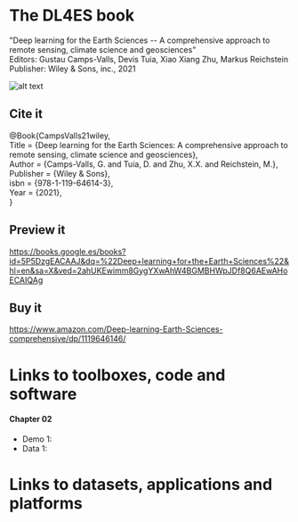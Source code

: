 # The DL4ES book

"Deep learning for the Earth Sciences -- A comprehensive approach to remote sensing, climate science and geosciences"<br>
Editors: Gustau Camps-Valls, Devis Tuia, Xiao Xiang Zhu, Markus Reichstein<br>
Publisher: Wiley & Sons, inc., 2021<br>

![alt text](https://i.gr-assets.com/images/S/compressed.photo.goodreads.com/books/1617079458l/57573449.jpg)

## Cite it

@Book{CampsValls21wiley,<br>
Title = {Deep learning for the Earth Sciences: A comprehensive approach to remote sensing, climate science and geosciences},<br>
Author = {Camps-Valls, G. and Tuia, D. and Zhu, X.X. and Reichstein, M.},<br>
Publisher = {Wiley \& Sons},<br>
isbn = {978-1-119-64614-3},<br>
Year = {2021},<br>
}<br>

## Preview it

https://books.google.es/books?id=5P5DzgEACAAJ&dq=%22Deep+learning+for+the+Earth+Sciences%22&hl=en&sa=X&ved=2ahUKEwimm8GygYXwAhW4BGMBHWpJDf8Q6AEwAHoECAIQAg

## Buy it

https://www.amazon.com/Deep-learning-Earth-Sciences-comprehensive/dp/1119646146/

# Links to toolboxes, code and software

#### **Chapter 02**
* Demo 1:
* Data 1:

# Links to datasets, applications and platforms





